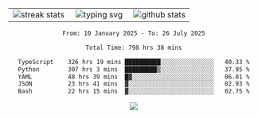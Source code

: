 <div align="center">
  <table style="border: none;" border="0" cellspacing="0" cellpadding="0">
    <tr>
      <td align="center" width="33%">
        <img src="https://github-readme-streak-stats.herokuapp.com/?user=kurtismassey&theme=tokyonight&hide_border=true" alt="streak stats" />
      </td>
      <td align="center" width="33%">
        <img src="https://readme-typing-svg.herokuapp.com/?font=Fira+Code&weight=600&size=15&duration=4000&pause=1000&color=00FF00&center=true&vCenter=true&random=false&width=150&lines=Hey%2C+I%27m+Kurtis!" alt="typing svg" />
      </td>
      <td align="center" width="33%">
        <img src="https://github-readme-stats.vercel.app/api?username=kurtismassey&show_icons=true&theme=tokyonight&hide_title=true" alt="github stats" />
      </td>
    </tr>
  </table>
</div>
<div align="center">

<!--START_SECTION:waka-->

```txt
From: 10 January 2025 - To: 26 July 2025

Total Time: 798 hrs 38 mins

TypeScript    326 hrs 19 mins ██████████░░░░░░░░░░░░░░░   40.33 %
Python        307 hrs 3 mins  █████████▒░░░░░░░░░░░░░░░   37.95 %
YAML          48 hrs 39 mins  █▓░░░░░░░░░░░░░░░░░░░░░░░   06.01 %
JSON          23 hrs 41 mins  ▓░░░░░░░░░░░░░░░░░░░░░░░░   02.93 %
Bash          22 hrs 15 mins  ▓░░░░░░░░░░░░░░░░░░░░░░░░   02.75 %
```

<!--END_SECTION:waka-->

  <img src="https://github-readme-activity-graph.vercel.app/graph?username=kurtismassey&theme=tokyo-night&hide_border=true&custom_title=Contribution%20Graph" />

</div>